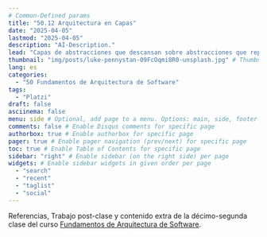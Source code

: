 ```yaml
---
# Common-Defined params
title: "50.12 Arquitectura en Capas"
date: "2025-04-05"
lastmod: "2025-04-05"
description: "AI-Description."
lead: "Capas de abstracciones que descansan sobre abstracciones que reposan sobre abstracciones que..." # Lead text
thumbnail: "img/posts/luke-pennystan-09FcOqmi8R0-unsplash.jpg" # Thumbnail image
lang: es
categories:
  - "50 Fundamentos de Arquitectura de Software"
tags:
  - "Platzi"
draft: false
asciinema: false
menu: side # Optional, add page to a menu. Options: main, side, footer
comments: false # Enable Disqus comments for specific page
authorbox: true # Enable authorbox for specific page
pager: true # Enable pager navigation (prev/next) for specific page
toc: true # Enable Table of Contents for specific page
sidebar: "right" # Enable sidebar (on the right side) per page
widgets: # Enable sidebar widgets in given order per page
  - "search"
  - "recent"
  - "taglist"
  - "social"
---
```


Referencias, Trabajo post-clase y contenido extra de la décimo-segunda clase del curso [Fundamentos de Arquitectura de Software](https://platzi.com/). 

<!--more-->

